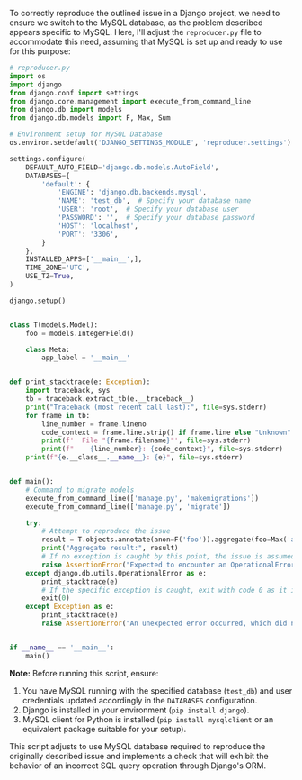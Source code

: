 To correctly reproduce the outlined issue in a Django project, we need to ensure we switch to the MySQL database, as the problem described appears specific to MySQL. Here, I'll adjust the `reproducer.py` file to accommodate this need, assuming that MySQL is set up and ready to use for this purpose:

```python
# reproducer.py
import os
import django
from django.conf import settings
from django.core.management import execute_from_command_line
from django.db import models
from django.db.models import F, Max, Sum

# Environment setup for MySQL Database
os.environ.setdefault('DJANGO_SETTINGS_MODULE', 'reproducer.settings')

settings.configure(
    DEFAULT_AUTO_FIELD='django.db.models.AutoField',  
    DATABASES={
        'default': {
            'ENGINE': 'django.db.backends.mysql',
            'NAME': 'test_db',  # Specify your database name
            'USER': 'root',  # Specify your database user
            'PASSWORD': '',  # Specify your database password
            'HOST': 'localhost',
            'PORT': '3306',
        }
    },
    INSTALLED_APPS=['__main__',],
    TIME_ZONE='UTC',
    USE_TZ=True,
)

django.setup()


class T(models.Model):
    foo = models.IntegerField()

    class Meta:
        app_label = '__main__'


def print_stacktrace(e: Exception):
    import traceback, sys
    tb = traceback.extract_tb(e.__traceback__)
    print("Traceback (most recent call last):", file=sys.stderr)
    for frame in tb:
        line_number = frame.lineno
        code_context = frame.line.strip() if frame.line else "Unknown"
        print(f'  File "{frame.filename}"', file=sys.stderr)
        print(f"    {line_number}: {code_context}", file=sys.stderr)
    print(f"{e.__class__.__name__}: {e}", file=sys.stderr)


def main():
    # Command to migrate models
    execute_from_command_line(['manage.py', 'makemigrations'])
    execute_from_command_line(['manage.py', 'migrate'])

    try:
        # Attempt to reproduce the issue
        result = T.objects.annotate(anon=F('foo')).aggregate(foo=Max('anon'), sum=Sum('foo'))
        print("Aggregate result:", result)
        # If no exception is caught by this point, the issue is assumed not to have occurred
        raise AssertionError("Expected to encounter an OperationalError due to incorrect SQL field reference")
    except django.db.utils.OperationalError as e:
        print_stacktrace(e)
        # If the specific exception is caught, exit with code 0 as it indicates reproduction of the reported issue
        exit(0)
    except Exception as e:
        print_stacktrace(e)
        raise AssertionError("An unexpected error occurred, which did not match the anticipated OperationalError")


if __name__ == '__main__':
    main()
```

**Note:** Before running this script, ensure:

1. You have MySQL running with the specified database (`test_db`) and user credentials updated accordingly in the `DATABASES` configuration.
2. Django is installed in your environment (`pip install django`).
3. MySQL client for Python is installed (`pip install mysqlclient` or an equivalent package suitable for your setup).

This script adjusts to use MySQL database required to reproduce the originally described issue and implements a check that will exhibit the behavior of an incorrect SQL query operation through Django's ORM.